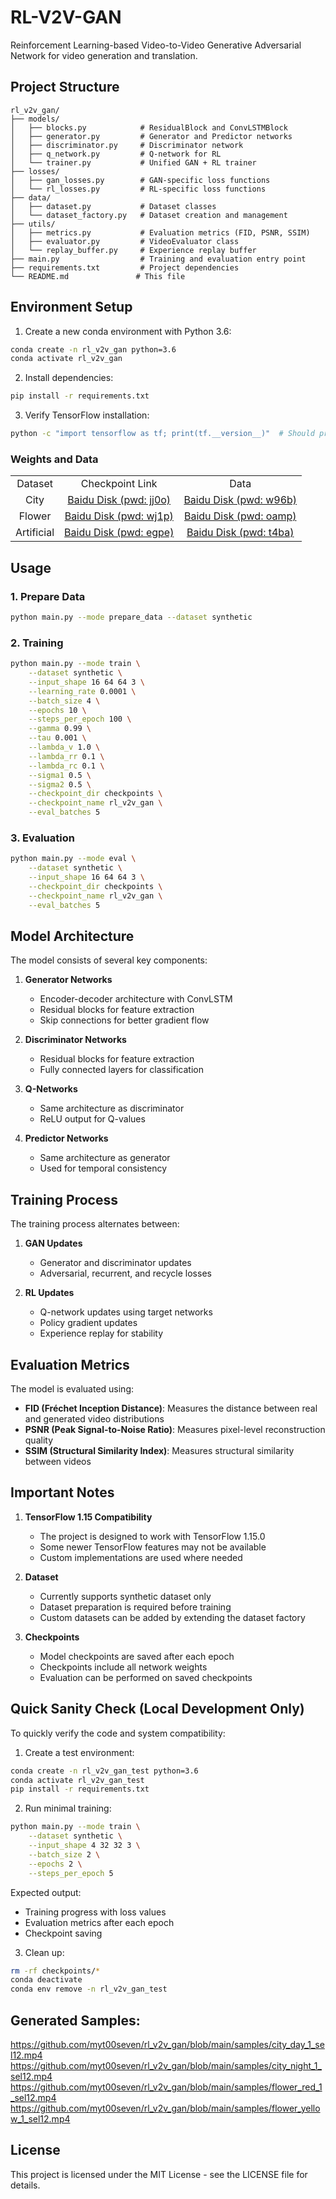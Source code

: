 # RL-V2V-GAN

Reinforcement Learning-based Video-to-Video Generative Adversarial Network for video generation and translation.

## Project Structure

```
rl_v2v_gan/
├── models/
│   ├── blocks.py            # ResidualBlock and ConvLSTMBlock
│   ├── generator.py         # Generator and Predictor networks
│   ├── discriminator.py     # Discriminator network
│   ├── q_network.py         # Q-network for RL
│   └── trainer.py           # Unified GAN + RL trainer
├── losses/
│   ├── gan_losses.py        # GAN-specific loss functions
│   └── rl_losses.py         # RL-specific loss functions
├── data/
│   ├── dataset.py           # Dataset classes
│   └── dataset_factory.py   # Dataset creation and management
├── utils/
│   ├── metrics.py           # Evaluation metrics (FID, PSNR, SSIM)
│   ├── evaluator.py         # VideoEvaluator class
│   └── replay_buffer.py     # Experience replay buffer
├── main.py                  # Training and evaluation entry point
├── requirements.txt         # Project dependencies
└── README.md               # This file
```

## Environment Setup

1. Create a new conda environment with Python 3.6:
```bash
conda create -n rl_v2v_gan python=3.6
conda activate rl_v2v_gan
```

2. Install dependencies:
```bash
pip install -r requirements.txt
```

3. Verify TensorFlow installation:
```bash
python -c "import tensorflow as tf; print(tf.__version__)"  # Should print 1.15.0
```

### Weights and Data
<table class="center">
<tr>
    <td align="center"> Dataset </td>
    <td align="center"> Checkpoint Link </td>
    <td align="center"> Data </td>
</tr>
<tr>
    <td align="center">City</td>
    <td align="center"><a href="https://pan.baidu.com/s/1nuZVRj-xRqkHySQQ3jCFkw">Baidu Disk (pwd: jj0o)</a></td>
    <td align="center"><a href="https://pan.baidu.com/s/10fi8KoBrGJMpLQKhUIaFSQ">Baidu Disk (pwd: w96b)</a></td>
</tr>
<tr>
    <td align="center">Flower</td>
    <td align="center"><a href="https://pan.baidu.com/s/1zJnn5bZpGzChRHJdO9x6WA">Baidu Disk (pwd: wj1p)</a></td>
    <td align="center"><a href="https://pan.baidu.com/s/1uIyw0Q70svWNM5z7DFYkiQ">Baidu Disk (pwd: oamp)</a></td>
</tr>
<tr>
    <td align="center">Artificial</td>
    <td align="center"><a href="https://pan.baidu.com/s/1oj6t_VFo9cX0vTZWDq8q3w">Baidu Disk (pwd: egpe)</a></td>
    <td align="center"><a href="https://pan.baidu.com/s/1MYMjIFyFTiLGEX1w0ees2Q">Baidu Disk (pwd: t4ba)</a></td>
</tr>
</table>

## Usage

### 1. Prepare Data
```bash
python main.py --mode prepare_data --dataset synthetic
```

### 2. Training
```bash
python main.py --mode train \
    --dataset synthetic \
    --input_shape 16 64 64 3 \
    --learning_rate 0.0001 \
    --batch_size 4 \
    --epochs 10 \
    --steps_per_epoch 100 \
    --gamma 0.99 \
    --tau 0.001 \
    --lambda_v 1.0 \
    --lambda_rr 0.1 \
    --lambda_rc 0.1 \
    --sigma1 0.5 \
    --sigma2 0.5 \
    --checkpoint_dir checkpoints \
    --checkpoint_name rl_v2v_gan \
    --eval_batches 5
```

### 3. Evaluation
```bash
python main.py --mode eval \
    --dataset synthetic \
    --input_shape 16 64 64 3 \
    --checkpoint_dir checkpoints \
    --checkpoint_name rl_v2v_gan \
    --eval_batches 5
```

## Model Architecture

The model consists of several key components:

1. **Generator Networks**
   - Encoder-decoder architecture with ConvLSTM
   - Residual blocks for feature extraction
   - Skip connections for better gradient flow

2. **Discriminator Networks**
   - Residual blocks for feature extraction
   - Fully connected layers for classification

3. **Q-Networks**
   - Same architecture as discriminator
   - ReLU output for Q-values

4. **Predictor Networks**
   - Same architecture as generator
   - Used for temporal consistency

## Training Process

The training process alternates between:

1. **GAN Updates**
   - Generator and discriminator updates
   - Adversarial, recurrent, and recycle losses

2. **RL Updates**
   - Q-network updates using target networks
   - Policy gradient updates
   - Experience replay for stability

## Evaluation Metrics

The model is evaluated using:

- **FID (Fréchet Inception Distance)**: Measures the distance between real and generated video distributions
- **PSNR (Peak Signal-to-Noise Ratio)**: Measures pixel-level reconstruction quality
- **SSIM (Structural Similarity Index)**: Measures structural similarity between videos

## Important Notes

1. **TensorFlow 1.15 Compatibility**
   - The project is designed to work with TensorFlow 1.15.0
   - Some newer TensorFlow features may not be available
   - Custom implementations are used where needed

2. **Dataset**
   - Currently supports synthetic dataset only
   - Dataset preparation is required before training
   - Custom datasets can be added by extending the dataset factory

3. **Checkpoints**
   - Model checkpoints are saved after each epoch
   - Checkpoints include all network weights
   - Evaluation can be performed on saved checkpoints

## Quick Sanity Check (Local Development Only)

To quickly verify the code and system compatibility:

1. Create a test environment:
```bash
conda create -n rl_v2v_gan_test python=3.6
conda activate rl_v2v_gan_test
pip install -r requirements.txt
```

2. Run minimal training:
```bash
python main.py --mode train \
    --dataset synthetic \
    --input_shape 4 32 32 3 \
    --batch_size 2 \
    --epochs 2 \
    --steps_per_epoch 5
```

Expected output:
- Training progress with loss values
- Evaluation metrics after each epoch
- Checkpoint saving

3. Clean up:
```bash
rm -rf checkpoints/*
conda deactivate
conda env remove -n rl_v2v_gan_test
```

## Generated Samples:

https://github.com/myt00seven/rl_v2v_gan/blob/main/samples/city_day_1_sel12.mp4
https://github.com/myt00seven/rl_v2v_gan/blob/main/samples/city_night_1_sel12.mp4
https://github.com/myt00seven/rl_v2v_gan/blob/main/samples/flower_red_1_sel12.mp4
https://github.com/myt00seven/rl_v2v_gan/blob/main/samples/flower_yellow_1_sel12.mp4


## License

This project is licensed under the MIT License - see the LICENSE file for details.
